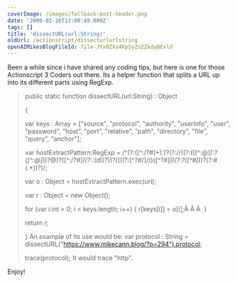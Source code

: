 ```yaml
---
coverImage: /images/fallback-post-header.png
date: '2009-01-16T13:00:49.000Z'
tags: []
title: 'dissectURL(url:String)'
oldUrl: /actionscript/dissecturlurlstring
openAIMikesBlogFileId: file-JYx0ZXs4KpSyZn2ZkdyBExld
---
```


Been a while since i have shared any coding tips, but here is one for those Actionscript 3 Coders out there. Its a helper function that splits a URL up into its different parts using RegExp.<!-- more -->

> public static function dissectURL(url:String) : Object
>
> {
>
> var keys : Array = ["source", "protocol", "authority", "userInfo", "user", "password", "host", "port", "relative", "path", "directory", "file", "query", "anchor"];
>
> var hostExtractPattern:RegExp = /^(?:([^:/?#]+):)?(?://((?:(([^:@]_):?([^:@]_))?@)?([^:/?#]_)(?::(d_))?))?((((?:[^?#/]_/)_)([^?#]_))(?:?([^#]_))?(?:#(.\*))?)/;
>
> var o : Object = hostExtractPattern.exec(url);
>
> var r : Object = new Object();
>
> for (var i:int = 0; i < keys.length; i++) { r[keys[i]] = o[i];Â Â Â  }
>
> return r;
>
> }
> An example of its use would be:
> var protocol : String = dissectURL("https://www.mikecann.blog/?p=294").protocol;
>
> trace(protocol);
> It would trace "http".

Enjoy!
